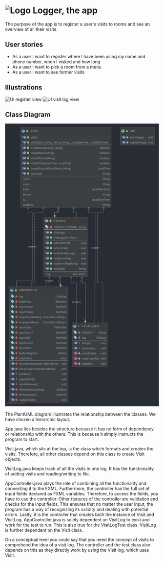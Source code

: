 # ![Logo](https://i.imgur.com/mCYWZDc.png) Logger, the app

The purpose of the app is to register a user's visits to rooms and see an overview of all their visits.

## User stories

- As a user I want to register where I have been using my name and phone number, when I visited and how long
- As a user I want to pick a room from a menu
- As a user I want to see former visits

## Illustrations

![UI register view](https://i.imgur.com/gxikIqa.png)
![UI visit log view](https://i.imgur.com/UYIaMtT.png)

## Class Diagram

![PlantUML class diagram](../PlantUML_diagram.png)

The PlantUML diagram illustrates the relationship between the classes. We have chosen a hierarchic layout.  

App.java lies besides the structure because it has no form of dependency or relationship with the others. This is because it simply instructs the program to start.

Visit.java, which sits at the top, is the class which formats and creates the visits. Therefore, all other classes depend on this class to create Visit objects.

VisitLog.java keeps track of all the visits in one log. It has the functionality of adding visits and reading/writing to file.

AppController.java plays the role of combining all the functionality and connecting it to the FXML. 
Furthermore, the controller has the full set of input fields declared as FXML variables. Therefore, to access the fields, you have to use the controller.
Other features of the controller are validation and checks for the input fields. This ensures that no matter the user input, the program has a way of recognizing its validity and dealing with potential errors.
Lastly, it is the controller that creates both the instance of Visit and VisitLog.
AppController.java is solely dependent on VisitLog to exist and work for the test to run. This is also true for the VisitLogTest class. VisitLog is further dependent on the Visit class.

On a conceptual level you could say that you need the concept of visits to comprehend the idea of a visit log. The controller and the test class also depends on this as they directly work by using the Visit log, which uses Visit.
